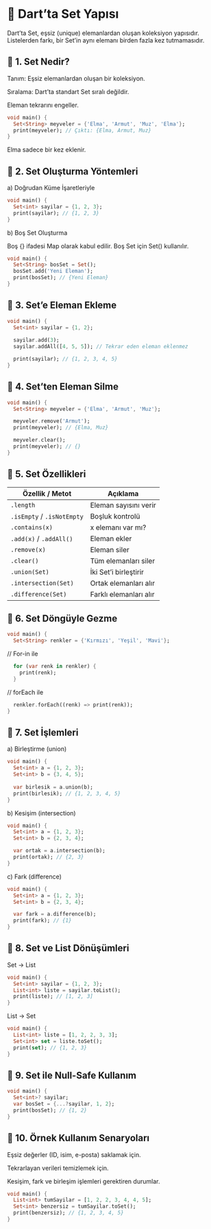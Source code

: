 # 📗 Dart’ta Set Yapısı

Dart’ta Set, eşsiz (unique) elemanlardan oluşan koleksiyon yapısıdır.
Listelerden farkı, bir Set’in aynı elemanı birden fazla kez tutmamasıdır.

## 🔹 1. Set Nedir?

Tanım: Eşsiz elemanlardan oluşan bir koleksiyon.

Sıralama: Dart’ta standart Set sıralı değildir.

Eleman tekrarını engeller.
```dart
void main() {
  Set<String> meyveler = {'Elma', 'Armut', 'Muz', 'Elma'};
  print(meyveler); // Çıktı: {Elma, Armut, Muz}
}
```

Elma sadece bir kez eklenir.

## 🔹 2. Set Oluşturma Yöntemleri
a) Doğrudan Küme İşaretleriyle

```dart
void main() {
  Set<int> sayilar = {1, 2, 3};
  print(sayilar); // {1, 2, 3}
}
```
b) Boş Set Oluşturma

Boş {} ifadesi Map olarak kabul edilir. Boş Set için Set<T>() kullanılır.
```dart
void main() {
  Set<String> bosSet = Set();
  bosSet.add('Yeni Eleman');
  print(bosSet); // {Yeni Eleman}
}
```
## 🔹 3. Set’e Eleman Ekleme
```dart
void main() {
  Set<int> sayilar = {1, 2};
  
  sayilar.add(3);
  sayilar.addAll([4, 5, 5]); // Tekrar eden eleman eklenmez

  print(sayilar); // {1, 2, 3, 4, 5}
}
```
## 🔹 4. Set’ten Eleman Silme
```dart
void main() {
  Set<String> meyveler = {'Elma', 'Armut', 'Muz'};

  meyveler.remove('Armut');
  print(meyveler); // {Elma, Muz}

  meyveler.clear();
  print(meyveler); // {}
}
```
## 🔹 5. Set Özellikleri
| Özellik / Metot            | Açıklama               |
| -------------------------- | ---------------------- |
| `.length`                  | Eleman sayısını verir  |
| `.isEmpty` / `.isNotEmpty` | Boşluk kontrolü        |
| `.contains(x)`             | x elemanı var mı?      |
| `.add(x)` / `.addAll()`    | Eleman ekler           |
| `.remove(x)`               | Eleman siler           |
| `.clear()`                 | Tüm elemanları siler   |
| `.union(Set)`              | İki Set’i birleştirir  |
| `.intersection(Set)`       | Ortak elemanları alır  |
| `.difference(Set)`         | Farklı elemanları alır |


## 🔹 6. Set Döngüyle Gezme
```dart
void main() {
  Set<String> renkler = {'Kırmızı', 'Yeşil', 'Mavi'};
```
  // For-in ile
```dart
  for (var renk in renkler) {
    print(renk);
  }
```
  // forEach ile
```dart
  renkler.forEach((renk) => print(renk));
}
```
## 🔹 7. Set İşlemleri
a) Birleştirme (union)
```dart
void main() {
  Set<int> a = {1, 2, 3};
  Set<int> b = {3, 4, 5};
  
  var birlesik = a.union(b);
  print(birlesik); // {1, 2, 3, 4, 5}
}
```
b) Kesişim (intersection)
```dart
void main() {
  Set<int> a = {1, 2, 3};
  Set<int> b = {2, 3, 4};

  var ortak = a.intersection(b);
  print(ortak); // {2, 3}
}
```
c) Fark (difference)
```dart
void main() {
  Set<int> a = {1, 2, 3};
  Set<int> b = {2, 3, 4};

  var fark = a.difference(b);
  print(fark); // {1}
}
```
## 🔹 8. Set ve List Dönüşümleri
Set → List
```dart
void main() {
  Set<int> sayilar = {1, 2, 3};
  List<int> liste = sayilar.toList();
  print(liste); // [1, 2, 3]
}
```
List → Set
```dart
void main() {
  List<int> liste = [1, 2, 2, 3, 3];
  Set<int> set = liste.toSet();
  print(set); // {1, 2, 3}
}
```
## 🔹 9. Set ile Null-Safe Kullanım
```dart
void main() {
  Set<int>? sayilar;
  var bosSet = {...?sayilar, 1, 2}; 
  print(bosSet); // {1, 2}
}
```
## 🔹 10. Örnek Kullanım Senaryoları

Eşsiz değerler (ID, isim, e-posta) saklamak için.

Tekrarlayan verileri temizlemek için.

Kesişim, fark ve birleşim işlemleri gerektiren durumlar.
```dart
void main() {
  List<int> tumSayilar = [1, 2, 2, 3, 4, 4, 5];
  Set<int> benzersiz = tumSayilar.toSet();
  print(benzersiz); // {1, 2, 3, 4, 5}
}
```
